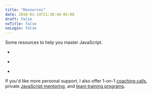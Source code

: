 ```yaml
---
title: "Resources"
date: 2018-01-14T21:38:44-05:00
draft: false
noTitle: false
noLogin: false
---
```


Some resources to help you master JavaScript.

<div data-app="resources">
	<ul>
		<li><div class="placeholder placeholder-li"></div></li>
		<li><div class="placeholder placeholder-li placeholder-li-short"></div></li>
		<li><div class="placeholder placeholder-li placeholder-li-long"></div></li>
	</ul>
</div>

If you'd like more personal support, I also offer 1-on-1 [coaching calls](https://gomakethings.com/call/), private [JavaScript mentoring](https://gomakethings.com/mentoring/), and [team training programs](https://gomakethings.com/training/).